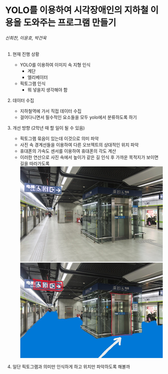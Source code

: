 # YOLO를 이용하여 시각장애인의 지하철 이용을 도와주는 프로그램 만들기
###### 신희찬, 이윤호, 박건욱

1. 현재 진행 상황
   + YOLO를 이용하여 이미지 속 지형 인식
     + 계단
     + 엘리베이터
   + 픽토그램 인식
     + 뭐 넣을지 생각해야 함
2. 데이터 수집
   + 지하철역에 가서 직접 데이터 수집
   + 걸어다니면서 필수적인 요소들을 모두 yolo에서 분류하도록 하기
3. 개선 방향 (2학년 때 할 일이 될 수 있음)
   + 픽토그램 묶음이 있는데 이것으로 의미 파악
   + 사진 속 경계선들을 이용하여 다른 오브젝트의 상대적인 위치 파악
   + 휴대폰의 가속도 센서를 이용하여 휴대폰의 각도 계산
   + 이러한 연산으로 사진 속에서 높이가 같은 길 인식 후 가까운 목적지가 보이면 길을 따라가도록
     ![image](./7443.jpg)
     ![image](./__7443__.jpg)


4. 일단 픽토그램과 의미만 인식하게 하고 위치만 파악하도록 해볼까